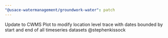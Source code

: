 ```yaml
---
"@usace-watermanagement/groundwork-water": patch
---
```


Update to CWMS Plot to modify location level trace with dates bounded by start and end of all timeseries datasets @stephenkissock
